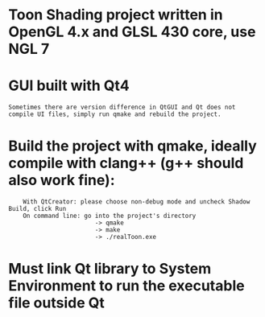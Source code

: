 # Toon Shading project written in OpenGL 4.x and GLSL 430 core, use NGL 7

# GUI built with Qt4
    Sometimes there are version difference in QtGUI and Qt does not compile UI files, simply run qmake and rebuild the project.

# Build the project with qmake, ideally compile with clang++ (g++ should also work fine):
        With QtCreator: please choose non-debug mode and uncheck Shadow Build, click Run
        On command line: go into the project's directory
                            -> qmake
                            -> make
                            -> ./realToon.exe

# Must link Qt library to System Environment to run the executable file outside Qt
